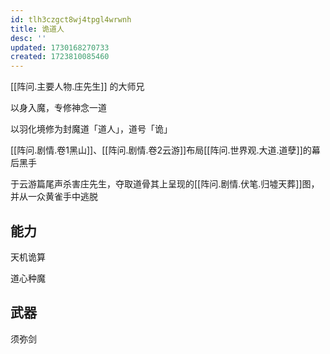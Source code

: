 ```yaml
---
id: tlh3czgct8wj4tpgl4wrwnh
title: 诡道人
desc: ''
updated: 1730168270733
created: 1723810085460
---
```


[[阵问.主要人物.庄先生]] 的大师兄

以身入魔，专修神念一道

以羽化境修为封魔道「道人」，道号「诡」

[[阵问.剧情.卷1黑山]]、[[阵问.剧情.卷2云游]]布局[[阵问.世界观.大道.道孽]]的幕后黑手

于云游篇尾声杀害庄先生，夺取道骨其上呈现的[[阵问.剧情.伏笔.归墟天葬]]图，并从一众黄雀手中逃脱

## 能力

天机诡算

道心种魔

## 武器

须弥剑
